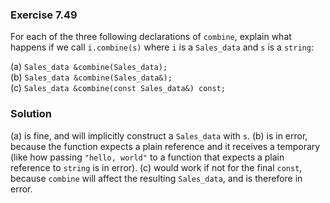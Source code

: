 ### Exercise 7.49

For each of the three following declarations of `combine`, explain what happens
if we call `i.combine(s)` where `i` is a `Sales_data` and `s` is a `string`:

(a) `Sales_data &combine(Sales_data);`  
(b) `Sales_data &combine(Sales_data&);`  
(c) `Sales_data &combine(const Sales_data&) const;`

### Solution

(a) is fine, and will implicitly construct a `Sales_data` with `s`. (b) is in
error, because the function expects a plain reference and it receives a
temporary (like how passing `"hello, world"` to a function that expects a plain
reference to `string` is in error). (c) would work if not for the final `const`,
because `combine` will affect the resulting `Sales_data`, and is therefore in
error.
